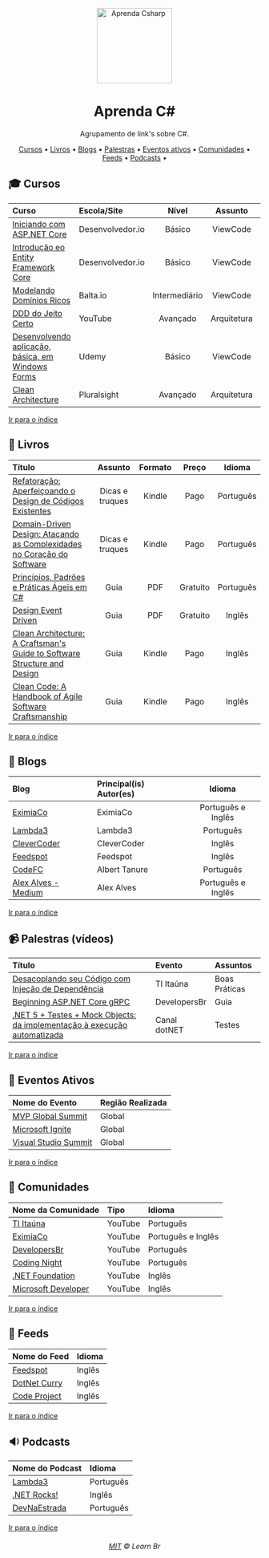 <p align="center">
	<img width="150px" src="https://raw.githubusercontent.com/oguhpereira/learnbr/tree/main/docs/csharpcsharp-logo.png" alt="Aprenda Csharp" style="max-width:100%;">
</p>

<h1 align="center">Aprenda C#</h1>

<p align="center">Agrupamento de link's sobre C#.</p>


<a id="user-content-Índice" class="anchor" href="#Índice" aria-hidden="true"></a>
<p align="center">
	<a href="#mortar_board-cursos">Cursos</a> •
	<a href="#book-livros">Livros</a> •
	<a href="#newspaper-blogs">Blogs</a> •
	<a href="#video_camera-palestras-v%C3%ADdeos">Palestras</a> •
	<a href="#eventos-ativos">Eventos ativos</a> •
	<a href="#speech_balloon-comunidades">Comunidades</a> •
	<a href="#paperclip-feeds">Feeds</a> •
	<a href="#sound-podcasts">Podcasts</a> •
</p>

## :mortar_board: Cursos

Curso | Escola/Site | Nível | Assunto | Pago/Gratuito
:-- | :-- | :--: | :--: | :--:
[Iniciando com ASP.NET Core](https://desenvolvedor.io/curso-online-iniciando-com-asp-net-core)|Desenvolvedor.io|Básico|ViewCode|Gratuito
[Introdução eo Entity Framework Core](https://desenvolvedor.io/curso-online-introducao-entity-framework-core)|Desenvolvedor.io|Básico|ViewCode|Gratuito
[Modelando Domínios Ricos](https://desenvolvedor.io/curso-online-iniciando-com-asp-net-core)|Balta.io|Intermediário|ViewCode|Gratuito
[DDD do Jeito Certo](https://www.youtube.com/watch?v=2X9Q97u4tUg&list=PLkpjQs-GfEMN8CHp7tIQqg6JFowrIX9ve)|YouTube|Avançado|Arquitetura|Gratuito
[Desenvolvendo aplicação, básica, em Windows Forms](https://www.udemy.com/course/desenvolvendo-aplicacao-basica-em-windows-forms/learn/lecture/13273426#overview)|Udemy|Básico|ViewCode|Pago
[Clean Architecture](https://app.pluralsight.com/library/courses/clean-architecture-patterns-practices-principles/table-of-contents)|Pluralsight|Avançado|Arquitetura|Pago



[Ir para o índice](#Índice)

## :book: Livros

Título | Assunto | Formato | Preço | Idioma
:-- | :--: | :--: | :--: | :--:
[Refatoração: Aperfeiçoando o Design de Códigos Existentes](https://www.amazon.com.br/Refatora%C3%A7%C3%A3o-Aperfei%C3%A7oando-Design-C%C3%B3digos-Existentes/dp/8575227246/ref=sr_1_1?__mk_pt_BR=%C3%85M%C3%85%C5%BD%C3%95%C3%91&crid=21U40Q7T51FBK&dchild=1&keywords=martin+fowler&qid=1615224452&s=books&sprefix=martin%2Cstripbooks%2C285&sr=1-1)|Dicas e truques|Kindle|Pago|Português|
[Domain-Driven Design: Atacando as Complexidades no Coração do Software](https://www.amazon.com.br/Domain-Driven-Design-Eric-Evans/dp/8550800651/ref=sr_1_3?__mk_pt_BR=%C3%85M%C3%85%C5%BD%C3%95%C3%91&crid=21U40Q7T51FBK&dchild=1&keywords=martin+fowler&qid=1615224452&s=books&sprefix=martin%2Cstripbooks%2C285&sr=1-3)|Dicas e truques|Kindle|Pago|Português|
[Princípios, Padrões e Práticas Ágeis em C#](https://drive.google.com/file/d/1pQs4Kj_l1yAcqTtqcTunbL1zfK6UFuI8/view?usp=sharing)|Guia|PDF|Gratuito|Português|
[Design Event Driven](https://drive.google.com/file/d/1GA7RyX1NeMOT7oshkn3Jfw5c4In-fqz7/view?usp=sharing)|Guia|PDF|Gratuito|Inglês|
[Clean Architecture: A Craftsman's Guide to Software Structure and Design](https://www.amazon.com.br/Clean-Architecture-Craftsmans-Software-Structure/dp/0134494164/ref=sr_1_10?__mk_pt_BR=%C3%85M%C3%85%C5%BD%C3%95%C3%91&crid=21U40Q7T51FBK&dchild=1&keywords=martin+fowler&qid=1615224768&refinements=p_n_feature_nine_browse-bin%3A8529758011&rnid=8529757011&s=books&sprefix=martin%2Cstripbooks%2C285&sr=1-10)|Guia|Kindle|Pago|Inglês|
[Clean Code: A Handbook of Agile Software Craftsmanship](https://www.amazon.com.br/Clean-Code-Handbook-Software-Craftsmanship/dp/0132350882/ref=sr_1_19?__mk_pt_BR=%C3%85M%C3%85%C5%BD%C3%95%C3%91&crid=21U40Q7T51FBK&dchild=1&keywords=martin+fowler&qid=1615224825&refinements=p_n_feature_nine_browse-bin%3A8529758011&rnid=8529757011&s=books&sprefix=martin%2Cstripbooks%2C285&sr=1-19)|Guia|Kindle|Pago|Inglês|



[Ir para o índice](#Índice)

## :newspaper: Blogs

Blog | Principal(is) Autor(es) | Idioma
:-- | :-- | :--:
[EximiaCo](https://www.eximiaco.tech/pt/)| EximiaCo | Português e Inglês
[Lambda3](https://www.lambda3.com.br/blog/) | Lambda3 | Português
[CleverCoder](https://clevercoder.net) | CleverCoder | Inglês
[Feedspot](https://www.feedspot.com)|Feedspot|Inglês
[CodeFC](https://codefc.com.br/)|Albert Tanure| Português
[Alex Alves - Medium](https://medium.com/@alexalvess)|Alex Alves|Português e Inglês

[Ir para o índice](#Índice)

## :video_camera: Palestras (vídeos)

Título | Evento | Assuntos
:-- | :-- | :--
[Desacoplando seu Código com Injeção de Dependência](https://www.youtube.com/watch?v=R4U49z60JU4)|TI Itaúna|Boas Práticas
[Beginning ASP.NET Core gRPC](https://www.youtube.com/watch?v=gtHQdon2ZO8)|DevelopersBr|Guia
[.NET 5 + Testes + Mock Objects: da implementação à execução automatizada](https://www.youtube.com/watch?v=InifTID-gVI)|Canal dotNET|Testes

[Ir para o índice](#Índice)



## :circus_tent: Eventos Ativos

Nome do Evento | Região Realizada
:-- | :--
[MVP Global Summit](https://mvp.microsoft.com/pt-br/Summit)| Global
[Microsoft Ignite](https://myignite.microsoft.com/)|Global
[Visual Studio Summit](https://vssummit.com.br/)|Global

[Ir para o índice](#Índice)

## :speech_balloon: Comunidades

Nome da Comunidade | Tipo | Idioma
:-- | :-- | :--
[TI Itaúna](https://www.youtube.com/channel/UCxNytSAAlhxaNsz7CP3qIaw)|YouTube|Português
[EximiaCo](https://www.youtube.com/channel/UCwX5b4ru7-vkcxrg-3ehbPA)|YouTube|Português e Inglês
[DevelopersBr](https://www.youtube.com/channel/UCGhSrtP0-1qq0XPbnMpi2kQ)|YouTube|Português
[Coding Night](https://www.youtube.com/channel/UCLoVnmvp0fYn-BCK7yKTxUQ)|YouTube|Português
[.NET Foundation](https://www.youtube.com/channel/UCiaZbznpWV1o-KLxj8zqR6A)|YouTube|Inglês
[Microsoft Developer](https://www.youtube.com/channel/UCsMica-v34Irf9KVTh6xx-g)|YouTube|Inglês

[Ir para o índice](#Índice)

## :paperclip: Feeds

Nome do Feed | Idioma
:-- | :--
[Feedspot](https://www.feedspot.com)|Inglês
[DotNet Curry](https://www.dotnetcurry.com)|Inglês
[Code Project](https://www.codeproject.com)|Inglês


[Ir para o índice](#Índice)

## :sound: Podcasts

Nome do Podcast | Idioma
:-- | :--
[Lambda3](https://www.lambda3.com.br/lambda3-podcast/)|Português
[.NET Rocks!](https://open.spotify.com/show/5tz9eGgXtNHmq3WVD3EwYx?si=xloBx_WQStO3GP-WNlZZxA)|Inglês
[DevNaEstrada](https://pca.st/7ilb)|Português

[Ir para o índice](#Índice)

<h6 align="center">
	<a href="./MIT.md">MIT</a>
	©
	Learn Br
</h6>
